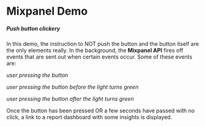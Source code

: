 # Mixpanel Demo
##### Push button clickery

In this demo, the instruction to NOT push the button and the button itself are the only elements really.  In the background, the **Mixpanel API** fires off events that are sent out when certain events occur. Some of these events are:

_user pressing the button_

_user pressing the button before the light turns green_

_user pressing the button after the light turns green_

Once the button has been pressed OR a few seconds have passed with no click, a link to a report dashboard with some insights is displayed.